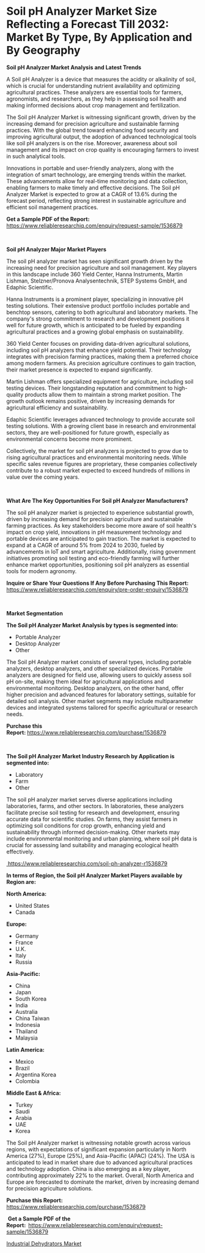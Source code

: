 <p><h1>Soil pH Analyzer Market Size Reflecting a Forecast Till 2032: Market By Type, By Application and By Geography</h1></p><p><strong>Soil pH Analyzer Market Analysis and Latest Trends</strong></p>
<p><p>A Soil pH Analyzer is a device that measures the acidity or alkalinity of soil, which is crucial for understanding nutrient availability and optimizing agricultural practices. These analyzers are essential tools for farmers, agronomists, and researchers, as they help in assessing soil health and making informed decisions about crop management and fertilization.</p><p>The Soil pH Analyzer Market is witnessing significant growth, driven by the increasing demand for precision agriculture and sustainable farming practices. With the global trend toward enhancing food security and improving agricultural output, the adoption of advanced technological tools like soil pH analyzers is on the rise. Moreover, awareness about soil management and its impact on crop quality is encouraging farmers to invest in such analytical tools.</p><p>Innovations in portable and user-friendly analyzers, along with the integration of smart technology, are emerging trends within the market. These advancements allow for real-time monitoring and data collection, enabling farmers to make timely and effective decisions. The Soil pH Analyzer Market is expected to grow at a CAGR of 13.6% during the forecast period, reflecting strong interest in sustainable agriculture and efficient soil management practices.</p></p>
<p><strong>Get a Sample PDF of the Report:&nbsp;</strong> <a href="https://www.reliableresearchiq.com/enquiry/request-sample/1536879?utm_campaign=2757&utm_medium=2&utm_source=Github&utm_content=ia&utm_term=11042025&utm_id=soil-ph-analyzer">https://www.reliableresearchiq.com/enquiry/request-sample/1536879</a></p>
<p>&nbsp;</p>
<p><strong>Soil pH Analyzer Major Market Players</strong></p>
<p><p>The soil pH analyzer market has seen significant growth driven by the increasing need for precision agriculture and soil management. Key players in this landscape include 360 Yield Center, Hanna Instruments, Martin Lishman, Stelzner/Pronova Analysentechnik, STEP Systems GmbH, and Edaphic Scientific.</p><p>Hanna Instruments is a prominent player, specializing in innovative pH testing solutions. Their extensive product portfolio includes portable and benchtop sensors, catering to both agricultural and laboratory markets. The company's strong commitment to research and development positions it well for future growth, which is anticipated to be fueled by expanding agricultural practices and a growing global emphasis on sustainability.</p><p>360 Yield Center focuses on providing data-driven agricultural solutions, including soil pH analyzers that enhance yield potential. Their technology integrates with precision farming practices, making them a preferred choice among modern farmers. As precision agriculture continues to gain traction, their market presence is expected to expand significantly.</p><p>Martin Lishman offers specialized equipment for agriculture, including soil testing devices. Their longstanding reputation and commitment to high-quality products allow them to maintain a strong market position. The growth outlook remains positive, driven by increasing demands for agricultural efficiency and sustainability.</p><p>Edaphic Scientific leverages advanced technology to provide accurate soil testing solutions. With a growing client base in research and environmental sectors, they are well-positioned for future growth, especially as environmental concerns become more prominent.</p><p>Collectively, the market for soil pH analyzers is projected to grow due to rising agricultural practices and environmental monitoring needs. While specific sales revenue figures are proprietary, these companies collectively contribute to a robust market expected to exceed hundreds of millions in value over the coming years.</p></p>
<p>&nbsp;</p>
<p><strong>What Are The Key Opportunities For Soil pH Analyzer Manufacturers?</strong></p>
<p><p>The soil pH analyzer market is projected to experience substantial growth, driven by increasing demand for precision agriculture and sustainable farming practices. As key stakeholders become more aware of soil health's impact on crop yield, innovations in pH measurement technology and portable devices are anticipated to gain traction. The market is expected to expand at a CAGR of around 5% from 2024 to 2030, fueled by advancements in IoT and smart agriculture. Additionally, rising government initiatives promoting soil testing and eco-friendly farming will further enhance market opportunities, positioning soil pH analyzers as essential tools for modern agronomy.</p></p>
<p><strong>Inquire or Share Your Questions If Any Before Purchasing This Report:</strong> <a href="https://www.reliableresearchiq.com/enquiry/pre-order-enquiry/1536879?utm_campaign=2757&utm_medium=2&utm_source=Github&utm_content=ia&utm_term=11042025&utm_id=soil-ph-analyzer">https://www.reliableresearchiq.com/enquiry/pre-order-enquiry/1536879</a></p>
<p>&nbsp;</p>
<p><strong>Market Segmentation</strong></p>
<p><strong>The Soil pH Analyzer Market Analysis by types is segmented into:</strong></p>
<p><ul><li>Portable Analyzer</li><li>Desktop Analyzer</li><li>Other</li></ul></p>
<p><p>The Soil pH Analyzer market consists of several types, including portable analyzers, desktop analyzers, and other specialized devices. Portable analyzers are designed for field use, allowing users to quickly assess soil pH on-site, making them ideal for agricultural applications and environmental monitoring. Desktop analyzers, on the other hand, offer higher precision and advanced features for laboratory settings, suitable for detailed soil analysis. Other market segments may include multiparameter devices and integrated systems tailored for specific agricultural or research needs.</p></p>
<p><strong>Purchase this Report:&nbsp;</strong><a href="https://www.reliableresearchiq.com/purchase/1536879?utm_campaign=2757&utm_medium=2&utm_source=Github&utm_content=ia&utm_term=11042025&utm_id=soil-ph-analyzer">https://www.reliableresearchiq.com/purchase/1536879</a></p>
<p>&nbsp;</p>
<p><strong>The Soil pH Analyzer Market Industry Research by Application is segmented into:</strong></p>
<p><ul><li>Laboratory</li><li>Farm</li><li>Other</li></ul></p>
<p><p>The soil pH analyzer market serves diverse applications including laboratories, farms, and other sectors. In laboratories, these analyzers facilitate precise soil testing for research and development, ensuring accurate data for scientific studies. On farms, they assist farmers in optimizing soil conditions for crop growth, enhancing yield and sustainability through informed decision-making. Other markets may include environmental monitoring and urban planning, where soil pH data is crucial for assessing land suitability and managing ecological health effectively.</p></p>
<p><a href="https://www.reliableresearchiq.com/soil-ph-analyzer-r1536879?utm_campaign=2757&utm_medium=2&utm_source=Github&utm_content=ia&utm_term=11042025&utm_id=soil-ph-analyzer">&nbsp;https://www.reliableresearchiq.com/soil-ph-analyzer-r1536879</a></p>
<p><strong>In terms of Region, the Soil pH Analyzer Market Players available by Region are:</strong></p>
<p>
    <p> <strong> North America: </strong>
        <ul>
            <li>United States</li>
            <li>Canada</li>
        </ul>
        </p> 
    <p> <strong> Europe: </strong>
        <ul>
            <li>Germany</li>
            <li>France</li>
            <li>U.K.</li>
            <li>Italy</li>
            <li>Russia</li>
        </ul>
        </p> 
    <p> <strong> Asia-Pacific: </strong>
        <ul>
            <li>China</li>
            <li>Japan</li>
            <li>South Korea</li>
            <li>India</li>
            <li>Australia</li>
            <li>China Taiwan</li>
            <li>Indonesia</li>
            <li>Thailand</li>
            <li>Malaysia</li>
        </ul>
        </p> 
    <p> <strong> Latin America: </strong>
        <ul>
            <li>Mexico</li>
            <li>Brazil</li>
            <li>Argentina Korea</li>
            <li>Colombia</li>
        </ul>
        </p> 
    <p> <strong> Middle East & Africa: </strong>
        <ul>
            <li>Turkey</li>
            <li>Saudi</li>
            <li>Arabia</li>
            <li>UAE</li>
            <li>Korea</li>
        </ul>
    </p>
    </p>
<p><p>The Soil pH Analyzer market is witnessing notable growth across various regions, with expectations of significant expansion particularly in North America (27%), Europe (25%), and Asia-Pacific (APAC) (24%). The USA is anticipated to lead in market share due to advanced agricultural practices and technology adoption. China is also emerging as a key player, contributing approximately 22% to the market. Overall, North America and Europe are forecasted to dominate the market, driven by increasing demand for precision agriculture solutions.</p></p>
<p><strong>Purchase this Report: </strong><a href="https://www.reliableresearchiq.com/purchase/1536879?utm_campaign=2757&utm_medium=2&utm_source=Github&utm_content=ia&utm_term=11042025&utm_id=soil-ph-analyzer">https://www.reliableresearchiq.com/purchase/1536879</a></p>
<p>&nbsp;<strong>Get a Sample PDF of the Report:&nbsp;&nbsp;</strong><a href="https://www.reliableresearchiq.com/enquiry/request-sample/1536879?utm_campaign=2757&utm_medium=2&utm_source=Github&utm_content=ia&utm_term=11042025&utm_id=soil-ph-analyzer">https://www.reliableresearchiq.com/enquiry/request-sample/1536879</a></p>
<p><strong></strong></p>
<p><p><a href="https://github.com/grimssummouc/Market-Research-Report-List-1/blob/main/industrial-dehydrators-market.md?utm_campaign=2757&utm_medium=2&utm_source=Github&utm_content=ia&utm_term=11042025&utm_id=soil-ph-analyzer">Industrial Dehydrators Market</a></p></p>